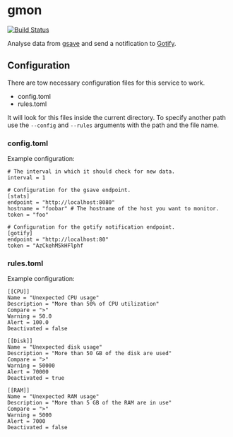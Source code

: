 # gmon
[![Build Status](https://cloud.drone.io/api/badges/hamburghammer/gmon/status.svg)](https://cloud.drone.io/hamburghammer/gmon)

Analyse data from [gsave](https://github.com/hamburghammer/gsave) and send a notification to [Gotify](https://gotify.net).

## Configuration
There are tow necessary configuration files for this service to work.

- config.toml
- rules.toml

It will look for this files inside the current directory. To specify another path use the `--config` and `--rules` arguments with the path and the file name.

### config.toml
Example configuration:
```
# The interval in which it should check for new data.
interval = 1

# Configuration for the gsave endpoint.
[stats]
endpoint = "http://localhost:8080"
hostname = "foobar" # The hostname of the host you want to monitor.
token = "foo"

# Configuration for the gotify notification endpoint.
[gotify]
endpoint = "http://localhost:80"
token = "AzCkehMSkHFlphf
```

### rules.toml
Example configuration:
```
[[CPU]]
Name = "Unexpected CPU usage"
Description = "More than 50% of CPU utilization"
Compare = ">"
Warning = 50.0
Alert = 100.0
Deactivated = false

[[Disk]]
Name = "Unexpected disk usage"
Description = "More than 50 GB of the disk are used"
Compare = ">"
Warning = 50000
Alert = 70000
Deactivated = true

[[RAM]]
Name = "Unexpected RAM usage"
Description = "More than 5 GB of the RAM are in use"
Compare = ">"
Warning = 5000
Alert = 7000
Deactivated = false
```